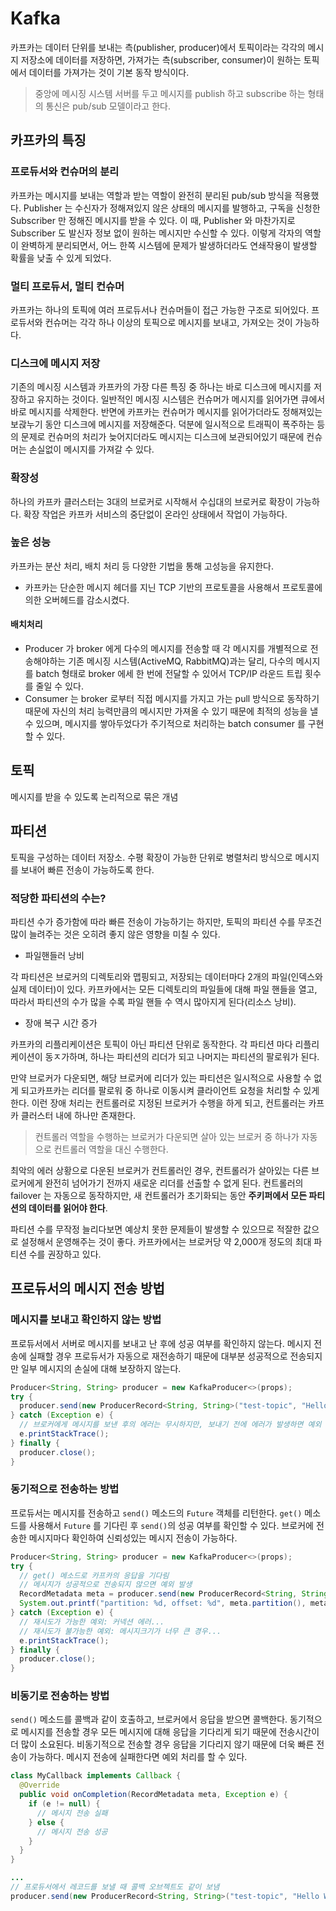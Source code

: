 # Kafka
카프카는 데이터 단위를 보내는 측(publisher, producer)에서 토픽이라는 각각의 메시지 저장소에 데이터를 저장하면, 가져가는 측(subscriber, consumer)이 
원하는 토픽에서 데이터를 가져가는 것이 기본 동작 방식이다. 
> 중앙에 메시징 시스템 서버를 두고 메시지를 publish 하고 subscribe 하는 형태의 통신은 pub/sub 모델이라고 한다. 

## 카프카의 특징
### 프로듀서와 컨슈머의 분리
카프카는 메시지를 보내는 역할과 받는 역할이 완전히 분리된 pub/sub 방식을 적용했다. Publisher 는 수신자가 정해져있지 않은 상태의 메시지를 발행하고, 
구독을 신청한 Subscriber 만 정해진 메시지를 받을 수 있다. 
이 때, Publisher 와 마찬가지로 Subscriber 도 발신자 정보 없이 원하는 메시지만 수신할 수 있다. 
이렇게 각자의 역할이 완벽하게 분리되면서, 어느 한쪽 시스템에 문제가 발생하더라도 연쇄작용이 발생할 확률을 낮출 수 있게 되었다. 

### 멀티 프로듀서, 멀티 컨슈머
카프카는 하나의 토픽에 여러 프로듀서나 컨슈머들이 접근 가능한 구조로 되어있다. 프로듀서와 컨슈머는 각각 하나 이상의 토픽으로 메시지를 보내고, 
가져오는 것이 가능하다. 

### 디스크에 메시지 저장
기존의 메시징 시스템과 카프카의 가장 다른 특징 중 하나는 바로 디스크에 메시지를 저장하고 유지하는 것이다. 일반적인 메시징 시스템은 컨슈머가 메시지를 
읽어가면 큐에서 바로 메시지를 삭제한다. 반면에 카프카는 컨슈머가 메시지를 읽어가더라도 정해져있는 보괁누기 동안 디스크에 메시지를 저장해준다. 
덕분에 일시적으로 트래픽이 폭주하는 등의 문제로 컨슈머의 처리가 늦어지더라도 메시지는 디스크에 보관되어있기 때문에 컨슈머는 손실없이 메시지를 
가져갈 수 있다. 

### 확장성
하나의 카프카 클러스터는 3대의 브로커로 시작해서 수십대의 브로커로 확장이 가능하다. 확장 작업은 카프카 서비스의 중단없이 온라인 상태에서 작업이 
가능하다. 

### 높은 성능
카프카는 분산 처리, 배치 처리 등 다양한 기법을 통해 고성능을 유지한다. 
- 카프카는 단순한 메시지 헤더를 지닌 TCP 기반의 프로토콜을 사용해서 프로토콜에 의한 오버헤드를 감소시켰다. 

#### 배치처리
- Producer 가 broker 에게 다수의 메시지를 전송할 때 각 메시지를 개별적으로 전송해야하는 기존 메시징 시스템(ActiveMQ, RabbitMQ)과는 달리, 
다수의 메시지를 batch 형태로 broker 에세 한 번에 전달할 수 있어서 TCP/IP 라운드 트립 횟수를 줄일 수 있다. 
- Consumer 는 broker 로부터 직접 메시지를 가지고 가는 pull 방식으로 동작하기 때문에 자신의 처리 능력만큼의 메시지만 가져올 수 있기 때문에 최적의 
성능을 낼 수 있으며, 메시지를 쌓아두었다가 주기적으로 처리하는 batch consumer 를 구현할 수 있다. 

## 토픽
메시지를 받을 수 있도록 논리적으로 묶은 개념

## 파티션
토픽을 구성하는 데이터 저장소. 수평 확장이 가능한 단위로 병렬처리 방식으로 메시지를 보내어 빠른 전송이 가능하도록 한다. 

### 적당한 파티션의 수는?
파티션 수가 증가함에 따라 빠른 전송이 가능하기는 하지만, 토픽의 파티션 수를 무조건 많이 늘려주는 것은 오히려 좋지 않은 영향을 미칠 수 있다.

- 파일핸들러 낭비

각 파티션은 브로커의 디렉토리와 맵핑되고, 저장되는 데이터마다 2개의 파일(인덱스와 실제 데이터)이 있다. 카프카에서는 모든 디렉토리의 파일들에 
대해 파일 핸들을 열고, 따라서 파티션의 수가 많을 수록 파일 핸들 수 역시 많아지게 된다(리소스 낭비).

- 장애 복구 시간 증가

카프카의 리플리케이션은 토픽이 아닌 파티션 단위로 동작한다. 각 파티션 마다 리플리케이션이 동ㅈ가하며, 하나는 파티션의 리더가 되고 나머지는 
파티션의 팔로워가 된다. 

만약 브로커가 다운되면, 해당 브로커에 리더가 있는 파티션은 일시적으로 사용할 수 없게 되고카프카는 리더를 팔로워 중 하나로 이동시켜 클라이언트 요청을 
처리할 수 있게 한다. 이런 장애 처리는 컨트롤러로 지정된 브로커가 수행을 하게 되고, 컨트롤러는 카프카 클러스터 내에 하나만 존재한다. 
> 컨트롤러 역할을 수행하는 브로커가 다운되면 살아 있는 브로커 중 하나가 자동으로 컨트롤러 역할을 대신 수행한다. 

최악의 에러 상황으로 다운된 브로커가 컨트롤러인 경우, 컨트롤러가 살아있는 다른 브로커에게 완전히 넘어가기 전까지 새로운 리더를 선출할 수 없게 된다. 
컨트롤러의 failover 는 자동으로 동작하지만, 새 컨트롤러가 초기화되는 동안 **주키퍼에서 모든 파티션의 데이터를 읽어야 한다**.

파티션 수를 무작정 늘리다보면 예상치 못한 문제들이 발생할 수 있으므로 적잘한 값으로 설정해서 운영해주는 것이 좋다. 
카프카에서는 브로커당 약 2,000개 정도의 최대 파티션 수를 권장하고 있다. 

## 프로듀서의 메시지 전송 방법
### 메시지를 보내고 확인하지 않는 방법
프로듀서에서 서버로 메시지를 보내고 난 후에 성공 여부를 확인하지 않는다. 메시지 전송에 실패할 경우 프로듀서가 자동으로 재전송하기 때문에 대부분 
성공적으로 전송되지만 일부 메시지의 손실에 대해 보장하지 않는다. 
```java
Producer<String, String> producer = new KafkaProducer<>(props);
try {
  producer.send(new ProducerRecord<String, String>("test-topic", "Hello World!"));
} catch (Exception e) {
  // 브로커에게 메시지를 보낸 후의 에러는 무시하지만, 보내기 전에 에러가 발생하면 예외 처리 가능
  e.printStackTrace();
} finally {
  producer.close();
}
```

### 동기적으로 전송하는 방법
프로듀서는 메시지를 전송하고 `send()` 메소드의 `Future` 객체를 리턴한다. `get()` 메소드를 사용해서 `Future` 를 기다린 후 `send()`의 
성공 여부를 확인할 수 있다. 브로커에 전송한 메시지마다 확인하여 신뢰성있는 메시지 전송이 가능하다. 
```java
Producer<String, String> producer = new KafkaProducer<>(props);
try {
  // get() 메소드로 카프카의 응답을 기다림
  // 메시지가 성공적으로 전송되지 않으면 예외 발생
  RecordMetadata meta = producer.send(new ProducerRecord<String, String>("test-topic", "Hello World!")).get();
  System.out.printf("partition: %d, offset: %d", meta.partition(), meta.offset());
} catch (Exception e) {
  // 재시도가 가능한 예외: 커넥션 에러...
  // 재시도가 불가능한 예외: 메시지크기가 너무 큰 경우...
  e.printStackTrace();
} finally {
  producer.close();
}
```

### 비동기로 전송하는 방법
`send()` 메소드를 콜백과 같이 호출하고, 브로커에서 응답을 받으면 콜백한다. 동기적으로 메시지를 전송할 경우 모든 메시지에 대해 응답을 기다리게 
되기 때문에 전송시간이 더 많이 소요된다. 
비동기적으로 전송할 경우 응답을 기다리지 않기 때문에 더욱 빠른 전송이 가능하다. 메시지 전송에 실패한다면 예외 처리를 할 수 있다. 
```java
class MyCallback implements Callback {
  @Override
  public void onCompletion(RecordMetadata meta, Exception e) {
    if (e != null) {
      // 메시지 전송 실패 
    } else {
      // 메시지 전송 성공
    }
  }
}

...
// 프로듀서에서 레코드를 보낼 때 콜백 오브젝트도 같이 보냄
producer.send(new ProducerRecord<String, String>("test-topic", "Hello World!"), new MyCallback());
```
